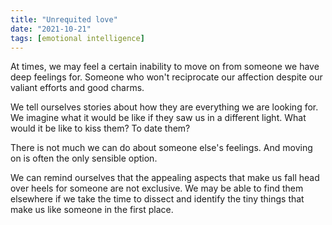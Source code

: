 ```yaml
---
title: "Unrequited love"
date: "2021-10-21"
tags: [emotional intelligence]
---
```


At times, we may feel a certain inability to move on from someone we have deep feelings for. Someone who won't reciprocate our affection despite our valiant efforts and good charms.

We tell ourselves stories about how they are everything we are looking for. We imagine what it would be like if they saw us in a different light. What would it be like to kiss them? To date them?

There is not much we can do about someone else's feelings. And moving on is often the only sensible option.

We can remind ourselves that the appealing aspects that make us fall head over heels for someone are not exclusive. We may be able to find them elsewhere if we take the time to dissect and identify the tiny things that make us like someone in the first place.
